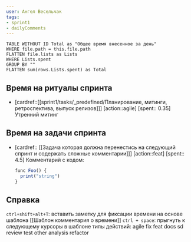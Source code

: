 ```yaml
---
user: Ангел Весельчак
tags:
- sprint1
- dailyComments
---
```




```dataview 
TABLE WITHOUT ID Total as "Общее время внесенное за день"
WHERE file.path = this.file.path 
FLATTEN file.lists as Lists
WHERE Lists.spent
GROUP BY ""
FLATTEN sum(rows.Lists.spent) as Total
```
## Время на ритуалы спринта
 
 * [cardref::[[sprint1/tasks/_predefined/Планирование, митинги, ретроспектива, выпуск релизов]]]
  [action::agile] 
  [spent:: 0.35]
   Утренний митинг

## Время на задачи спринта

* [cardref:: [[Задача которая должна перенестись на следующий спринт и содержать сложные комментарии]]]
  [action::feat]
  [spent:: 4.5]
  Комментарий с кодом:
  ```js
  func Foo() {
    print("string")
  }
  ```
  
## Справка

`ctrl+shift+alt+T`:
	вставить заметку для фиксации времени на основе шаблона [[Шаблон комментария о времени]] 
`ctrl + space`:
	прыгнуть к следующему курсоры в шаблоне
типы действий:
	agile
	fix
	feat
	docs
	sd
	review
	test
	other
	analysis
	refactor

